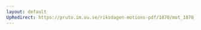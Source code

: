 ```yaml
---
layout: default
UpRedirect: https://pruto.im.uu.se/riksdagen-motions-pdf/1870/mot_1870__ak__96/mot_1870__ak__96-001.pdf
---
```

